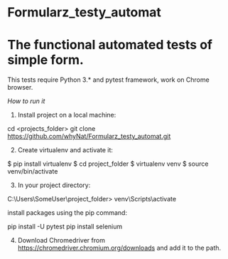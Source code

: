 # Formularz_testy_automat

# The functional automated tests of simple form.
This tests require Python 3.* and pytest framework, work on Chrome browser.

*How to run it*

1. Install project on a local machine:

cd <projects_folder>
git clone https://github.com/whyNat/Formularz_testy_automat.git


2. Create virtualenv and activate it:

$ pip install virtualenv
$ cd project_folder
$ virtualenv venv
$ source venv/bin/activate


3. In your project directory:

C:\Users\SomeUser\project_folder> venv\Scripts\activate

install packages using the pip command:

pip install -U pytest
pip install selenium


4. Download Chromedriver from https://chromedriver.chromium.org/downloads and add it to the path.
